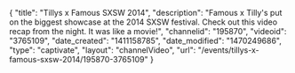 {
    "title": "Tillys x Famous SXSW 2014",
    "description": "Famous x Tilly's put on the biggest showcase at the 2014 SXSW festival. Check out this video recap from the night. It was like a movie!",
    "channelid": "195870",
    "videoid": "3765109",
    "date_created": "1411158785",
    "date_modified": "1470249686",
    "type": "captivate",
    "layout": "channelVideo",
    "url": "\/events\/tillys-x-famous-sxsw-2014\/195870-3765109"
}